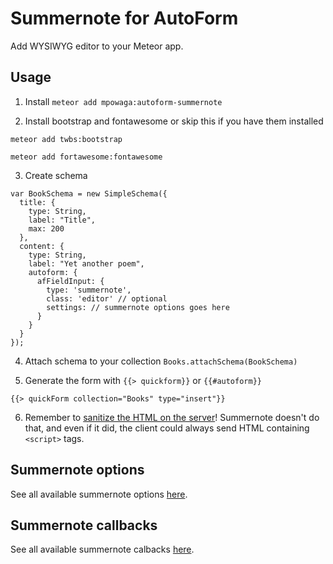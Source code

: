 Summernote for AutoForm
=======================

Add WYSIWYG editor to your Meteor app.

## Usage

1) Install `meteor add mpowaga:autoform-summernote`

2) Install bootstrap and fontawesome or skip this if you have them installed

`meteor add twbs:bootstrap`

`meteor add fortawesome:fontawesome`

3) Create schema

```
var BookSchema = new SimpleSchema({
  title: {
    type: String,
    label: "Title",
    max: 200
  },
  content: {
    type: String,
    label: "Yet another poem",
    autoform: {
      afFieldInput: {
        type: 'summernote',
        class: 'editor' // optional
        settings: // summernote options goes here
      }
    }
  }
});
```

4) Attach schema to your collection `Books.attachSchema(BookSchema)`

5) Generate the form with `{{> quickform}}` or `{{#autoform}}`

```
{{> quickForm collection="Books" type="insert"}}
```

6) Remember to [sanitize the HTML on the server](https://atmospherejs.com/?q=sanitize)! Summernote doesn't do that, and even if it did, the client could always send HTML containing `<script>` tags.

## Summernote options

See all available summernote options [here](http://summernote.org/#/deep-dive#api).

## Summernote callbacks

See all available summernote calbacks [here](http://summernote.org/#/deep-dive#callbacks).
